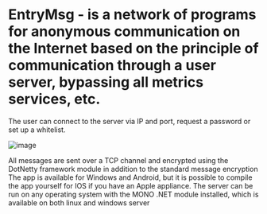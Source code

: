 # EntryMsg - is a network of programs for anonymous communication on the Internet based on the principle of communication through a user server, bypassing all metrics services, etc.

The user can connect to the server via IP and port, request a password or set up a whitelist.

![image](https://user-images.githubusercontent.com/103600834/228304692-a7dcffb1-4f34-4beb-8fec-e289b39d4fe0.png)

All messages are sent over a TCP channel and encrypted using the DotNetty framework module in addition to the standard message encryption 
The app is available for Windows and Android, but it is possible to compile the app yourself for IOS if you have an Apple appliance. 
The server can be run on any operating system with the MONO .NET module installed, which is available on both linux and windows server
